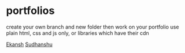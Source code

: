 # portfolios

create your own branch and new folder then work on your portfolio
use plain html, css and js only, or libraries which have their cdn

[Ekansh](https://the-developer-company.github.io/portfolios/ekansh)
[Sudhanshu](https://the-developer-company.github.io/portfolios/Sudhanshu)
